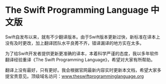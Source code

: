 # The Swift Programming Language 中文版
Swift自发布以来，就有不少翻译版本。由于Swift版本更新过快，新标准在译本上没有及时更改，加上翻译团队水平良莠不齐，错译漏译的地方实在太多。<p>
为了给Swift开发者提供更新更准确的译本，本着科学严谨的态度，我以多年软件翻译经验重译《The Swift Programming Language》，希望对大家有所帮助。<p>
翻译上没有最好，只有更好。我会根据官网最新内容实时更新本文档，希望大家多提宝贵意见。顶级域名访问：www.theswiftprogramminglanguage.org
